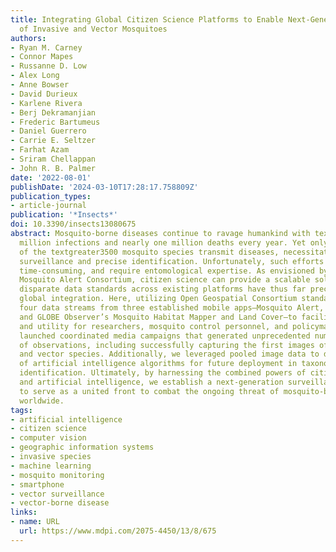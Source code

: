 ```yaml
---
title: Integrating Global Citizen Science Platforms to Enable Next-Generation Surveillance
  of Invasive and Vector Mosquitoes
authors:
- Ryan M. Carney
- Connor Mapes
- Russanne D. Low
- Alex Long
- Anne Bowser
- David Durieux
- Karlene Rivera
- Berj Dekramanjian
- Frederic Bartumeus
- Daniel Guerrero
- Carrie E. Seltzer
- Farhat Azam
- Sriram Chellappan
- John R. B. Palmer
date: '2022-08-01'
publishDate: '2024-03-10T17:28:17.758809Z'
publication_types:
- article-journal
publication: '*Insects*'
doi: 10.3390/insects13080675
abstract: Mosquito-borne diseases continue to ravage humankind with textgreater700
  million infections and nearly one million deaths every year. Yet only a small percentage
  of the textgreater3500 mosquito species transmit diseases, necessitating both extensive
  surveillance and precise identification. Unfortunately, such efforts are costly,
  time-consuming, and require entomological expertise. As envisioned by the Global
  Mosquito Alert Consortium, citizen science can provide a scalable solution. However,
  disparate data standards across existing platforms have thus far precluded truly
  global integration. Here, utilizing Open Geospatial Consortium standards, we harmonized
  four data streams from three established mobile apps—Mosquito Alert, iNaturalist,
  and GLOBE Observer’s Mosquito Habitat Mapper and Land Cover—to facilitate interoperability
  and utility for researchers, mosquito control personnel, and policymakers. We also
  launched coordinated media campaigns that generated unprecedented numbers and types
  of observations, including successfully capturing the first images of targeted invasive
  and vector species. Additionally, we leveraged pooled image data to develop a toolset
  of artificial intelligence algorithms for future deployment in taxonomic and anatomical
  identification. Ultimately, by harnessing the combined powers of citizen science
  and artificial intelligence, we establish a next-generation surveillance framework
  to serve as a united front to combat the ongoing threat of mosquito-borne diseases
  worldwide.
tags:
- artificial intelligence
- citizen science
- computer vision
- geographic information systems
- invasive species
- machine learning
- mosquito monitoring
- smartphone
- vector surveillance
- vector-borne disease
links:
- name: URL
  url: https://www.mdpi.com/2075-4450/13/8/675
---
```

